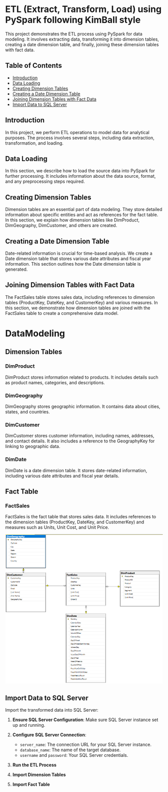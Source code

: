 # ETL (Extract, Transform, Load) using PySpark following KimBall style

This project demonstrates the ETL process using PySpark for data modeling. It involves extracting data, transforming it into dimension tables, creating a date dimension table, and finally, joining these dimension tables with fact data.

## Table of Contents

- [Introduction](#introduction)
- [Data Loading](#data-loading)
- [Creating Dimension Tables](#creating-dimension-tables)
- [Creating a Date Dimension Table](#creating-a-date-dimension-table)
- [Joining Dimension Tables with Fact Data](#joining-dimension-tables-with-fact-data)
- [Import Data to SQL Server](#import-data-to-sql-server)

## Introduction

In this project, we perform ETL operations to model data for analytical purposes. The process involves several steps, including data extraction, transformation, and loading.

## Data Loading

In this section, we describe how to load the source data into PySpark for further processing. It includes information about the data source, format, and any preprocessing steps required.

## Creating Dimension Tables

Dimension tables are an essential part of data modeling. They store detailed information about specific entities and act as references for the fact table. In this section, we explain how dimension tables like DimProduct, DimGeography, DimCustomer, and others are created.

## Creating a Date Dimension Table

Date-related information is crucial for time-based analysis. We create a Date dimension table that stores various date attributes and fiscal year information. This section outlines how the Date dimension table is generated.

## Joining Dimension Tables with Fact Data

The FactSales table stores sales data, including references to dimension tables (ProductKey, DateKey, and CustomerKey) and various measures. In this section, we demonstrate how dimension tables are joined with the FactSales table to create a comprehensive data model.

# DataModeling

## Dimension Tables

### DimProduct

DimProduct stores information related to products. It includes details such as product names, categories, and descriptions.

### DimGeography

DimGeography stores geographic information. It contains data about cities, states, and countries.

### DimCustomer

DimCustomer stores customer information, including names, addresses, and contact details. It also includes a reference to the GeographyKey for linking to geographic data.

### DimDate

DimDate is a date dimension table. It stores date-related information, including various date attributes and fiscal year details.

## Fact Table

### FactSales

FactSales is the fact table that stores sales data. It includes references to the dimension tables (ProductKey, DateKey, and CustomerKey) and measures such as Units, Unit Cost, and Unit Price.

![Data Warehouse Diagram](DataWarehouse.png)
## Import Data to SQL Server

Import the transformed data into SQL Server:

1. **Ensure SQL Server Configuration**: Make sure SQL Server instance set up and running.

2. **Configure SQL Server Connection**:

   - `server_name`: The connection URL for your SQL Server instance.
   - `database_name`: The name of the target database.
   - `username` and `password`: Your SQL Server credentials.

3. **Run the ETL Process**

4. **Import Dimension Tables**

5. **Import Fact Table**
